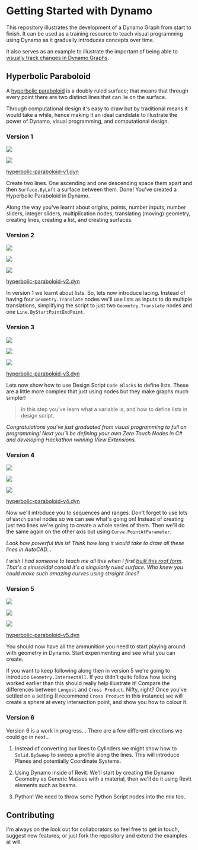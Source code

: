 # Getting Started with Dynamo

This repository illustrates the development of a Dynamo Graph from start to finish. It can be used as a training resource to teach visual programming using Dynamo as it gradually introduces concepts over time.

It also serves as an example to illustrate the important of being able to [visually track changes in Dynamo Graphs](https://github.com/ArcadisHackathon/TrainWreck).

## Hyperbolic Paraboloid 

A [hyperbolic paraboloid](http://mathworld.wolfram.com/HyperbolicParaboloid.html) is a doubly ruled surface; that means that through every point there are two distinct lines that can lie on the surface.

Through computational design it's easy to draw but by traditional means it would take a while, hence making it an ideal candidate to illustrate the power of Dynamo, visual programming, and computational design.

### Version 1

![](https://github.com/StudioLE/DynamoExamples/blob/master/Geometry%20Snapshots/hyperbolic-paraboloid-v1.preview.png)

![](https://github.com/StudioLE/DynamoExamples/blob/master/Graph%20Snapshots/hyperbolic-paraboloid-v1.graph.png)

[hyperbolic-paraboloid-v1.dyn](https://github.com/StudioLE/DynamoExamples/blob/master/hyperbolic-paraboloid-v1.dyn)

Create two lines. One ascending and one descending space them apart and then `Surface.ByLoft` a surface between them. Done! You've created a Hyperbolic Paraboloid in Dynamo.

Along the way you've learnt about origins, points, number inputs, number sliders, integer sliders, multiplication nodes, translating (moving) geometry, creating lines, creating a list, and creating surfaces.

### Version 2

![](https://github.com/StudioLE/DynamoExamples/blob/master/Geometry%20Snapshots/hyperbolic-paraboloid-v2.preview.png)

![](https://github.com/StudioLE/DynamoExamples/blob/master/Graph%20Snapshots/hyperbolic-paraboloid-v2.graph.png)

![](https://github.com/StudioLE/DynamoExamples/blob/master/Diff%20Snapshots/hyperbolic-paraboloid-v1-v2.diff.png)

[hyperbolic-paraboloid-v2.dyn](https://github.com/StudioLE/DynamoExamples/blob/master/hyperbolic-paraboloid-v2.dyn)

In version 1 we learnt about lists. So, lets now introduce lacing. Instead of having four `Geometry.Translate` nodes we'll use lists as inputs to do multiple translations, simplifying the script to just two `Geometry.Translate` nodes and one `Line.ByStartPointEndPoint`.

### Version 3

![](https://github.com/StudioLE/DynamoExamples/blob/master/Geometry%20Snapshots/hyperbolic-paraboloid-v3.preview.png)

![](https://github.com/StudioLE/DynamoExamples/blob/master/Graph%20Snapshots/hyperbolic-paraboloid-v3.graph.png)

![](https://github.com/StudioLE/DynamoExamples/blob/master/Diff%20Snapshots/hyperbolic-paraboloid-v2-v3.diff.png)

[hyperbolic-paraboloid-v3.dyn](https://github.com/StudioLE/DynamoExamples/blob/master/hyperbolic-paraboloid-v3.dyn)

Lets now show how to use Design Script `Code Blocks` to define lists. These are a little more complex that just using nodes but they make graphs much simpler!

> In this step you've learn what a variable is, and how to define lists in design script.

*Congratulations you've just graduated from visual programming to full on programming! Next you'll be defining your own Zero Touch Nodes in C# and developing Hackathon winning View Extensions.*

### Version 4

![](https://github.com/StudioLE/DynamoExamples/blob/master/Geometry%20Snapshots/hyperbolic-paraboloid-v4.preview.png)

![](https://github.com/StudioLE/DynamoExamples/blob/master/Graph%20Snapshots/hyperbolic-paraboloid-v4.graph.png)

![](https://github.com/StudioLE/DynamoExamples/blob/master/Diff%20Snapshots/hyperbolic-paraboloid-v3-v4.diff.png)

[hyperbolic-paraboloid-v4.dyn](https://github.com/StudioLE/DynamoExamples/blob/master/hyperbolic-paraboloid-v4.dyn)

Now we'll introduce you to sequences and ranges. Don't forget to use lots of `Watch` panel nodes so we can see what's going on! Instead of creating just two lines we're going to create a whole series of them. Then we'll do the same again on the other axis but using `Curve.PointAtParameter`.

*Look how powerful this is! Think how long it would take to draw all these lines in AutoCAD...*

*I wish I had someone to teach me all this when I first [built this roof form](https://pano.studiole.uk/central-arcade-centre/). That's a sinusoidal conoid it's a singularly ruled surface. Who knew you could make such amazing curves using straight lines?*

### Version 5

![](https://github.com/StudioLE/DynamoExamples/blob/master/Geometry%20Snapshots/hyperbolic-paraboloid-v5.preview.png)

![](https://github.com/StudioLE/DynamoExamples/blob/master/Graph%20Snapshots/hyperbolic-paraboloid-v5.graph.png)

![](https://github.com/StudioLE/DynamoExamples/blob/master/Diff%20Snapshots/hyperbolic-paraboloid-v4-v5.diff.png)

[hyperbolic-paraboloid-v5.dyn](https://github.com/StudioLE/DynamoExamples/blob/master/hyperbolic-paraboloid-v5.dyn)

You should now have all the ammunition you need to start playing around with geometry in Dynamo. Start experimenting and see what you can create.

If you want to keep following along then in version 5 we're going to introduce `Geometry.IntersectAll`. If you didn't quite follow how lacing worked earlier than this should really help illustrate it! Compare the differences between `Longest` and `Cross Product`. Nifty, right? Once you've settled on a setting (I recommend `Cross Product` in this instance) we will create a sphere at every intersection point, and show you how to colour it.

### Version 6

Version 6 is a work in progress... There are a few different directions we could go in next...

1) Instead of converting our lines to Cylinders we might show how to `Solid.BySweep` to sweep a profile along the lines. This will introduce Planes and potentially Coordinate Systems.

2) Using Dynamo inside of Revit. We'll start by creating the Dynamo Geometry as Generic Masses with a material, then we'll do it using Revit elements such as beams.

3) Python! We need to throw some Python Script nodes into the mix too..

## Contributing

I'm always on the look out for collaborators so feel free to get in touch, suggest new features, or just fork the repository and extend the examples at will.